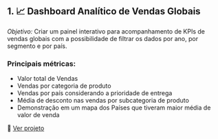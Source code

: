 ## 1. 📈 Dashboard Analítico de Vendas Globais

*Objetivo:* Criar um painel interativo para acompanhamento de KPIs de vendas globais com a possibilidade de filtrar os dados por ano, por segmento e por país.  

### Principais métricas:

- Valor total de Vendas
- Vendas por categoria de produto
- Vendas por país considerando a prioridade de entrega
- Média de desconto nas vendas por subcategoria de produto
- Demonstração em um mapa dos Países que tiveram maior média de valor de venda

📁 [Ver projeto](./projeto1-dashboard-vendas)
